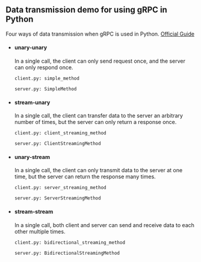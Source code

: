 ## Data transmission demo for using gRPC in Python

Four ways of data transmission when gRPC is used in Python. [Official Guide](https://grpc.io/docs/guides/concepts/#unary-rpc)

- #### unary-unary

  In a single call, the client can only send request once, and the server can only respond once.

  `client.py: simple_method`

  `server.py: SimpleMethod`

- #### stream-unary

  In a single call, the client can transfer data to the server an arbitrary number of times, but the server can only return a response once.

  `client.py: client_streaming_method`

  `server.py: ClientStreamingMethod`

- #### unary-stream

  In a single call, the client can only transmit data to the server at one time, but the server can return the response many times.

  `client.py: server_streaming_method`

  `server.py: ServerStreamingMethod`

- #### stream-stream

  In a single call, both client and server can send and receive data
  to each other multiple times.

  `client.py: bidirectional_streaming_method`

  `server.py: BidirectionalStreamingMethod`
